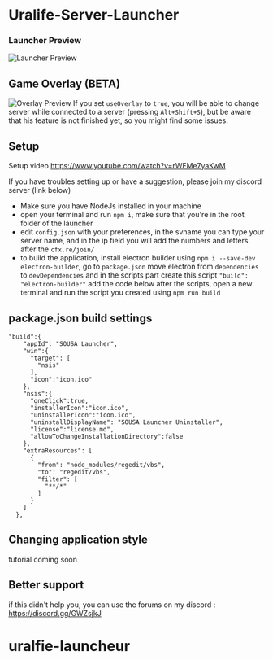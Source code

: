 # Uralife-Server-Launcher

### Launcher Preview

![Launcher Preview](https://cdn.discordapp.com/attachments/731815909928337448/984213151656595557/unknown.png)

## Game Overlay (BETA)
![Overlay Preview](https://cdn.discordapp.com/attachments/777950852451139704/1028810513817284608/unknown.png)
If you set `useOverlay` to `true`, you will be able to change server while connected to a server (pressing `Alt+Shift+S`), but be aware that his feature is not finished yet, so you might find some issues.

## Setup

Setup video https://www.youtube.com/watch?v=rWFMe7yaKwM

If you have troubles setting up or have a suggestion, please join my discord server (link below)

- Make sure you have NodeJs installed in your machine
- open your terminal and run `npm i`, make sure that you're in the root folder of the launcher
- edit `config.json` with your preferences, in the svname you can type your server name, and in the ip field you will add the numbers and letters after the `cfx.re/join/`
- to build the application, install electron builder using `npm i --save-dev electron-builder`, go to `package.json` move electron from `dependencies` to `devDependencies` and in the scripts part create this script `"build": "electron-builder"` add the code below after the scripts, open a new terminal and run the script you created using `npm run build`

## package.json build settings
```
"build":{
    "appId": "SOUSA Launcher",
    "win":{
      "target": [
        "nsis"
      ],
      "icon":"icon.ico"
    },
    "nsis":{
      "oneClick":true,
      "installerIcon":"icon.ico",
      "uninstallerIcon":"icon.ico",
      "uninstallDisplayName": "SOUSA Launcher Uninstaller",
      "license":"license.md",
      "allowToChangeInstallationDirectory":false
    },
    "extraResources": [
      {
        "from": "node_modules/regedit/vbs",
        "to": "regedit/vbs",
        "filter": [
          "**/*"
        ]
      }
    ]
  },
```

## Changing application style
tutorial coming soon

## Better support
if this didn't help you, you can use the forums on my discord : https://discord.gg/GWZsjkJ
# uralfie-launcheur
